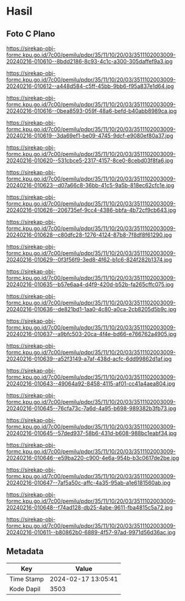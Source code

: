 # Hasil

## Foto C Plano

https://sirekap-obj-formc.kpu.go.id/7c00/pemilu/pdpr/35/11/10/20/03/3511102003009-20240216-010610--8bdd2186-8c93-4c1c-a300-305daffef9a3.jpg

https://sirekap-obj-formc.kpu.go.id/7c00/pemilu/pdpr/35/11/10/20/03/3511102003009-20240216-010612--a448d584-c5ff-45bb-9bb6-f95a837e1d64.jpg

https://sirekap-obj-formc.kpu.go.id/7c00/pemilu/pdpr/35/11/10/20/03/3511102003009-20240216-010616--0bea8593-059f-48a6-befd-b40abb8989ca.jpg

https://sirekap-obj-formc.kpu.go.id/7c00/pemilu/pdpr/35/11/10/20/03/3511102003009-20240216-010619--3da69ef1-be09-4745-9dcf-e9080ef80a37.jpg

https://sirekap-obj-formc.kpu.go.id/7c00/pemilu/pdpr/35/11/10/20/03/3511102003009-20240216-010620--531cbce5-2317-4157-8ce0-8cebd03f8fa6.jpg

https://sirekap-obj-formc.kpu.go.id/7c00/pemilu/pdpr/35/11/10/20/03/3511102003009-20240216-010623--d07a66c8-36bb-41c5-9a5b-818ec62cfc1e.jpg

https://sirekap-obj-formc.kpu.go.id/7c00/pemilu/pdpr/35/11/10/20/03/3511102003009-20240216-010626--206735ef-9cc4-4386-bbfa-4b72cf9cb643.jpg

https://sirekap-obj-formc.kpu.go.id/7c00/pemilu/pdpr/35/11/10/20/03/3511102003009-20240216-010628--c80dfc28-1276-4124-87b8-7f8df8f61290.jpg

https://sirekap-obj-formc.kpu.go.id/7c00/pemilu/pdpr/35/11/10/20/03/3511102003009-20240216-010629--0f3f56f9-3ed8-4f62-b1c6-824f282b1374.jpg

https://sirekap-obj-formc.kpu.go.id/7c00/pemilu/pdpr/35/11/10/20/03/3511102003009-20240216-010635--b57e6aa4-d4f9-420d-b52b-fa265cffc075.jpg

https://sirekap-obj-formc.kpu.go.id/7c00/pemilu/pdpr/35/11/10/20/03/3511102003009-20240216-010636--de821bd1-1aa0-4c80-a0ca-2cb8205d5b9c.jpg

https://sirekap-obj-formc.kpu.go.id/7c00/pemilu/pdpr/35/11/10/20/03/3511102003009-20240216-010637--a9bfc503-20ca-4f4e-bd66-e766762a4905.jpg

https://sirekap-obj-formc.kpu.go.id/7c00/pemilu/pdpr/35/11/10/20/03/3511102003009-20240216-010639--a52f3149-a7af-438d-acfc-6dd99862d1af.jpg

https://sirekap-obj-formc.kpu.go.id/7c00/pemilu/pdpr/35/11/10/20/03/3511102003009-20240216-010643--49064a92-8458-4115-af01-cc41a4aea804.jpg

https://sirekap-obj-formc.kpu.go.id/7c00/pemilu/pdpr/35/11/10/20/03/3511102003009-20240216-010645--76cfa73c-7a6d-4a95-b698-989382b3fb73.jpg

https://sirekap-obj-formc.kpu.go.id/7c00/pemilu/pdpr/35/11/10/20/03/3511102003009-20240216-010645--57ded937-58b6-431d-b608-988bc1eabf34.jpg

https://sirekap-obj-formc.kpu.go.id/7c00/pemilu/pdpr/35/11/10/20/03/3511102003009-20240216-010646--e59ba220-c900-4e6a-954b-b3c0617de2be.jpg

https://sirekap-obj-formc.kpu.go.id/7c00/pemilu/pdpr/35/11/10/20/03/3511102003009-20240216-010647--7af5a50c-affc-4a35-95ab-a1e6181560ab.jpg

https://sirekap-obj-formc.kpu.go.id/7c00/pemilu/pdpr/35/11/10/20/03/3511102003009-20240216-010648--f74ad128-db25-4abe-9611-fba4815c5a72.jpg

https://sirekap-obj-formc.kpu.go.id/7c00/pemilu/pdpr/35/11/10/20/03/3511102003009-20240216-010611--b80862b0-6889-4f57-97ad-9971d56d36ac.jpg


## Metadata

| Key        | Value               |
| ---------- | ------------------- |
| Time Stamp | 2024-02-17 13:05:41 |
| Kode Dapil | 3503                |



